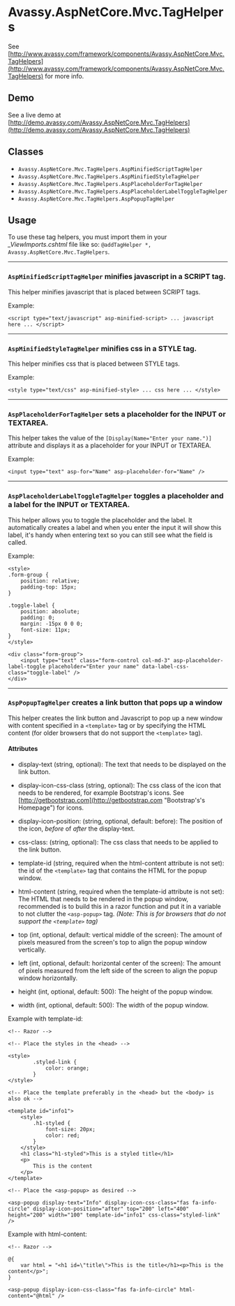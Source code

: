 # Avassy.AspNetCore.Mvc.TagHelpers

See [http://www.avassy.com/framework/components/Avassy.AspNetCore.Mvc.TagHelpers](http://www.avassy.com/framework/components/Avassy.AspNetCore.Mvc.TagHelpers) for more info.

## Demo

See a live demo at [http://demo.avassy.com/Avassy.AspNetCore.Mvc.TagHelpers](http://demo.avassy.com/Avassy.AspNetCore.Mvc.TagHelpers)

## Classes

- `Avassy.AspNetCore.Mvc.TagHelpers.AspMinifiedScriptTagHelper`
- `Avassy.AspNetCore.Mvc.TagHelpers.AspMinifiedStyleTagHelper`
- `Avassy.AspNetCore.Mvc.TagHelpers.AspPlaceholderForTagHelper`
- `Avassy.AspNetCore.Mvc.TagHelpers.AspPlaceholderLabelToggleTagHelper`
- `Avassy.AspNetCore.Mvc.TagHelpers.AspPopupTagHelper`

## Usage

To use these tag helpers, you must import them in your *_ViewImports.cshtml* file like so: `@addTagHelper *, Avassy.AspNetCore.Mvc.TagHelpers`.

---

### `AspMinifiedScriptTagHelper` minifies javascript in a SCRIPT tag.

This helper minifies javascript that is placed between SCRIPT tags.

Example:

`<script type="text/javascript" asp-minified-script> ... javascript here ... </script>`

---

### `AspMinifiedStyleTagHelper` minifies css in a STYLE tag.

This helper minifies css that is placed between STYLE tags.

Example:

`<style type="text/css" asp-minified-style> ... css here ... </style>`

---

### `AspPlaceholderForTagHelper` sets a placeholder for the INPUT or TEXTAREA.

This helper takes the value of the `[Display(Name="Enter your name.")]` attribute and displays it as a placeholder for your INPUT or TEXTAREA.

Example:

`<input type="text" asp-for="Name" asp-placeholder-for="Name" />`

---

### `AspPlaceholderLabelToggleTagHelper` toggles a placeholder and a label for the INPUT or TEXTAREA.

This helper allows you to toggle the placeholder and the label. It automatically creates a label and when you enter the input it will show this label, it's handy when entering text so you can still see what the field is called.

Example:

```
<style>
.form-group {
    position: relative;
    padding-top: 15px;
}

.toggle-label {
    position: absolute;
    padding: 0;
    margin: -15px 0 0 0;
    font-size: 11px;
}
</style>

<div class="form-group">
    <input type="text" class="form-control col-md-3" asp-placeholder-label-toggle placeholder="Enter your name" data-label-css-class="toggle-label" />
</div>
```

---

### `AspPopupTagHelper` creates a link button that pops up a window

This helper creates the link button and Javascript to pop up a new window with content specified in a `<template>` tag or by specifying the HTML content (for older browsers that do not support the `<template>` tag).

#### Attributes

- display-text (string, optional): The text that needs to be displayed on the link button.

- display-icon-css-class (string, optional): The css class of the icon that needs to be rendered, for example Bootstrap's icons. See [http://getbootstrap.com](http://getbootstrap.com "Bootstrap's's Homepage") for icons.

- display-icon-position: (string, optional, default: before): The position of the icon, *before* of *after* the display-text.

- css-class: (string, optional): The css class that needs to be applied to the link button.

- template-id (string, required when the html-content attribute is not set): the id of the `<template>` tag that contains the HTML for the popup window.

- html-content (string, required when the template-id attribute is not set): The HTML that needs to be rendered in the popup window, recommended is to build this in a razor function and put it in a variable to not clutter the `<asp-popup>` tag. *(Note: This is for browsers that do not support the `<template>` tag)*

- top (int, optional, default: vertical middle of the screen): The amount of pixels measured from the screen's top to align the popup window vertically.

- left (int, optional, default: horizontal center of the screen): The amount of pixels measured from the left side of the screen to align the popup window horizontally.

- height (int, optional, default: 500): The height of the popup window.

- width (int, optional, default: 500): The width of the popup window.


Example with template-id:

```
<!-- Razor -->

<!-- Place the styles in the <head> -->

<style>
        .styled-link {
            color: orange;
        }
</style>

<!-- Place the template preferably in the <head> but the <body> is also ok -->

<template id="info1">
    <style>
        .h1-styled {
            font-size: 20px;
            color: red;
        }
    </style>
    <h1 class="h1-styled">This is a styled title</h1>
    <p>
        This is the content
    </p>
</template>

<!-- Place the <asp-popup> as desired -->

<asp-popup display-text="Info" display-icon-css-class="fas fa-info-circle" display-icon-position="after" top="200" left="400" height="200" width="100" template-id="info1" css-class="styled-link" />
```

Example with html-content:

```
<!-- Razor -->

@{
    var html = "<h1 id=\"title\">This is the title</h1><p>This is the content</p>";
}
	 
<asp-popup display-icon-css-class="fas fa-info-circle" html-content="@html" />
```
